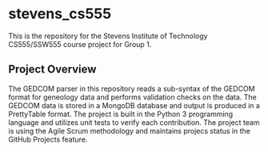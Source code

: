 # stevens_cs555
This is the repository for the Stevens Institute of Technology CS555/SSW555 course project for Group 1.
## Project Overview
The GEDCOM parser in this repository reads a sub-syntax of the GEDCOM format for geneology data and performs validation checks on the data. The GEDCOM data is stored in a MongoDB database and output is produced in a PrettyTable format. The project is built in the Python 3 programming language and utilizes unit tests to verify each contribution. The project team is using the Agile Scrum methodology and maintains projecs status in the GitHub Projects feature.